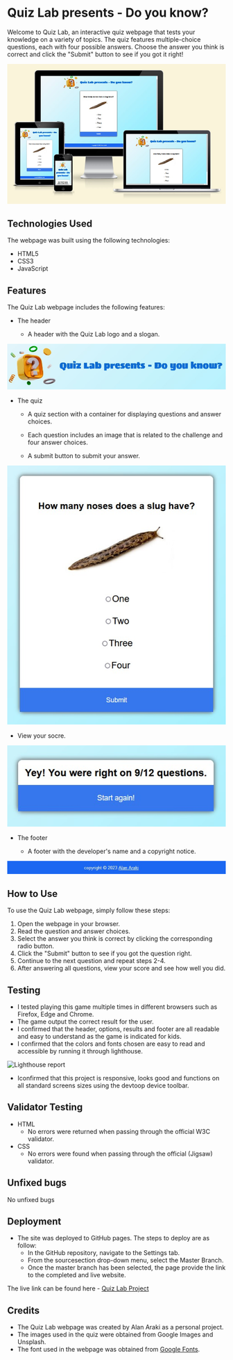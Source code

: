 # Quiz Lab presents - Do you know?

Welcome to Quiz Lab, an interactive quiz webpage that tests your knowledge on a variety of topics. The quiz features multiple-choice questions, each with four possible answers. Choose the answer you think is correct and click the "Submit" button to see if you got it right!

![Using "Am I Responsive" feature. This tools allows me to get what I need quickly, and hopefully it can be helpful for showing your more visual clients what you mean by responsive design when a suite of products isn’t at the ready.](/assets/images/devices.jpg)

## Technologies Used

The webpage was built using the following technologies:

* HTML5
* CSS3
* JavaScript

## Features

The Quiz Lab webpage includes the following features:

* The header

  * A header with the Quiz Lab logo and a slogan.

![Header of the webpage](/assets/images/header.jpg)

* The quiz

  * A quiz section with a container for displaying questions and answer choices.
  
  * Each question includes an image that is related to the challenge and four answer choices.

  * A submit button to submit your answer.

![The quiz game](/assets/images/game.jpg)
  
  * View your socre.

![The quiz result](/assets/images/result.jpg)

* The footer

  * A footer with the developer's name and a copyright notice.

![Footer](/assets/images/footer.jpg)

## How to Use

To use the Quiz Lab webpage, simply follow these steps:

1. Open the webpage in your browser.
2. Read the question and answer choices.
3. Select the answer you think is correct by clicking the corresponding radio button.
4. Click the "Submit" button to see if you got the question right.
5. Continue to the next question and repeat steps 2-4.
6. After answering all questions, view your score and see how well you did.

## Testing

* I tested playing this game multiple times in different browsers such as Firefox, Edge and Chrome.
* The game output the correct result for the user.
* I confirmed that the header, options, results and footer are all readable and easy to understand as the game is indicated for kids.
* I confirmed that the colors and fonts chosen are easy to read and accessible by running it through lighthouse.

![Lighthouse report](/assets/images/lighthouse-report.jpg)

* Iconfirmed that this project is responsive, looks good and functions on all standard screens sizes using the devtoop device toolbar.

## Validator Testing

* HTML
  * No errors were returned when passing through the official W3C validator.
* CSS
  * No errors were found when passing through the official (Jigsaw) validator.

## Unfixed bugs

No unfixed bugs

## Deployment

* The site was deployed to GitHub pages. The steps to deploy are as follow:
  * In the GitHub repository, navigate to the Settings tab.
  * From the sourcesection drop-down menu, select the Master Branch.
  * Once the master branch has been selected, the page provide the link to the completed and live website.

The live link can be found here - [Quiz Lab Project](https://devalanaraki.github.io/CI-second-project/)

## Credits

* The Quiz Lab webpage was created by Alan Araki as a personal project.
* The images used in the quiz were obtained from Google Images and Unsplash.
* The font used in the webpage was obtained from [Google Fonts](https://fonts.google.com).
